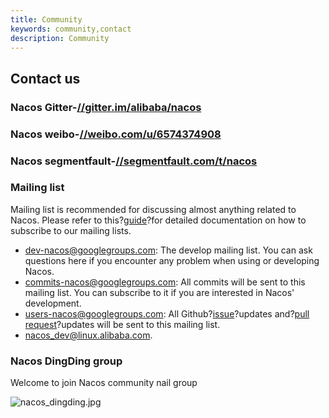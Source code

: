 ```yaml
---
title: Community
keywords: community,contact
description: Community
---
```


## Contact us

### Nacos Gitter-[//gitter.im/alibaba/nacos](//gitter.im/alibaba/nacos)
### Nacos weibo-[//weibo.com/u/6574374908](//weibo.com/u/6574374908)
### Nacos segmentfault-[//segmentfault.com/t/nacos](//segmentfault.com/t/nacos)

### Mailing list

Mailing list is recommended for discussing almost anything related to Nacos. Please refer to this?[guide](//github.com/apache/incubator-dubbo/wiki/Mailing-list-subscription-guide)?for detailed documentation on how to subscribe to our mailing lists.

* [dev-nacos@googlegroups.com](mailto:dev-nacos%2Bsubscribe@googlegroups.com): The develop mailing list. You can ask questions here if you encounter any problem when using or developing Nacos.
* [commits-nacos@googlegroups.com](mailto:commits-nacos%2Bsubscribe@googlegroups.com): All commits will be sent to this mailing list. You can subscribe to it if you are interested in Nacos' development.
* [users-nacos@googlegroups.com](mailto:users-nacos%2Bsubscribe@googlegroups.com): All Github?[issue](//github.com/alibaba/nacos/issues)?updates and?[pull request](//github.com/alibaba/nacos/pulls)?updates will be sent to this mailing list.
* [nacos_dev@linux.alibaba.com](mailto:nacos_dev@linux.alibaba.com).

### Nacos DingDing group

Welcome to join Nacos community nail group

![nacos_dingding.jpg](/img/nacos_dingding.jpg)